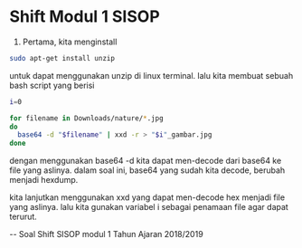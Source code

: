 # Shift Modul 1 SISOP

1. Pertama, kita menginstall 
``` bash
sudo apt-get install unzip 
```
untuk dapat menggunakan unzip di linux terminal.
lalu kita membuat sebuah bash script yang berisi

``` bash
i=0

for filename in Downloads/nature/*.jpg
do
  base64 -d "$filename" | xxd -r > "$i"_gambar.jpg
done
```
dengan menggunakan base64 -d kita dapat men-decode dari base64 ke file yang aslinya.
dalam soal ini, base64 yang sudah kita decode, berubah menjadi hexdump.

kita lanjutkan menggunakan xxd yang dapat men-decode hex menjadi file yang aslinya.
lalu kita gunakan variabel i sebagai penamaan file agar dapat terurut.


-- Soal Shift SISOP modul 1 Tahun Ajaran 2018/2019
